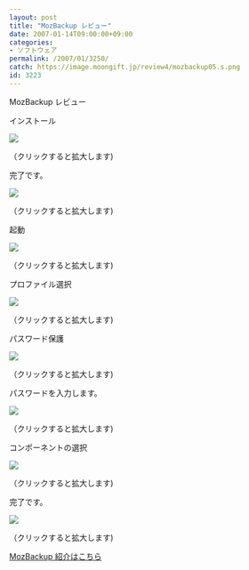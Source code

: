 ```yaml
---
layout: post
title: "MozBackup レビュー"
date: 2007-01-14T09:00:00+09:00
categories:
- ソフトウェア
permalink: /2007/01/3250/
catch: https://image.moongift.jp/review4/mozbackup05.s.png
id: 3223
---
```

MozBackup レビュー  
<!--more-->

インストール

  

[![](https://image.moongift.jp/review4/mozbackup01.s.png)](https://image.moongift.jp/review4/mozbackup01.png)  
  
（クリックすると拡大します)

  

完了です。

  

[![](https://image.moongift.jp/review4/mozbackup02.s.png)](https://image.moongift.jp/review4/mozbackup02.png)  
  
（クリックすると拡大します)

  

起動

  

[![](https://image.moongift.jp/review4/mozbackup03.s.png)](https://image.moongift.jp/review4/mozbackup03.png)  
  
（クリックすると拡大します)

  

プロファイル選択

  

[![](https://image.moongift.jp/review4/mozbackup04.s.png)](https://image.moongift.jp/review4/mozbackup04.png)  
  
（クリックすると拡大します)

  

パスワード保護

  

[![](https://image.moongift.jp/review4/mozbackup05.s.png)](https://image.moongift.jp/review4/mozbackup05.png)  
  
（クリックすると拡大します)

  

パスワードを入力します。

  

[![](https://image.moongift.jp/review4/mozbackup06.s.png)](https://image.moongift.jp/review4/mozbackup06.png)  
  
（クリックすると拡大します)

  

コンポーネントの選択

  

[![](https://image.moongift.jp/review4/mozbackup07.s.png)](https://image.moongift.jp/review4/mozbackup07.png)  
  
（クリックすると拡大します)

  

完了です。

  

[![](https://image.moongift.jp/review4/mozbackup08.s.png)](https://image.moongift.jp/review4/mozbackup08.png)  
  
（クリックすると拡大します)

  

[MozBackup 紹介はこちら](http://fw.moongift.jp/intro/i-3222.html)

